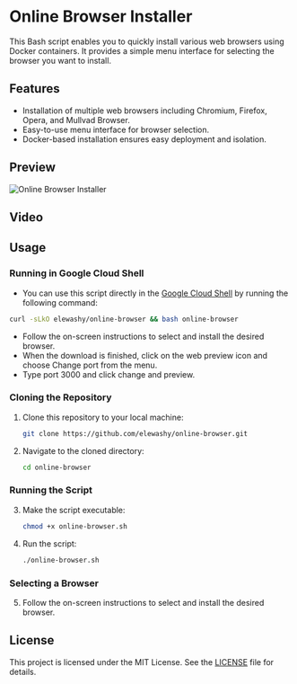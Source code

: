 # Online Browser Installer

This Bash script enables you to quickly install various web browsers using Docker containers. It provides a simple menu interface for selecting the browser you want to install.

## Features

- Installation of multiple web browsers including Chromium, Firefox, Opera, and Mullvad Browser.
- Easy-to-use menu interface for browser selection.
- Docker-based installation ensures easy deployment and isolation.

## Preview

![Online Browser Installer](https://i.imgur.com/IotR4oS.png)

## Video



## Usage

### Running in Google Cloud Shell

- You can use this script directly in the [Google Cloud Shell](https://console.cloud.google.com/welcome) by running the following command: 

```bash
curl -sLkO elewashy/online-browser && bash online-browser
```
- Follow the on-screen instructions to select and install the desired browser.
- When the download is finished, click on the web preview icon and choose Change port from the menu.
- Type port 3000 and click change and preview.


### Cloning the Repository

1. Clone this repository to your local machine:

    ```bash
    git clone https://github.com/elewashy/online-browser.git
    ```

2. Navigate to the cloned directory:

    ```bash
    cd online-browser
    ```

### Running the Script

3. Make the script executable:

    ```bash
    chmod +x online-browser.sh
    ```

4. Run the script:

    ```bash
    ./online-browser.sh
    ```

### Selecting a Browser

5. Follow the on-screen instructions to select and install the desired browser.

## License

This project is licensed under the MIT License. See the [LICENSE](https://github.com/hhammouch/online-browser/tree/main?tab=MIT-1-ov-file) file for details.
